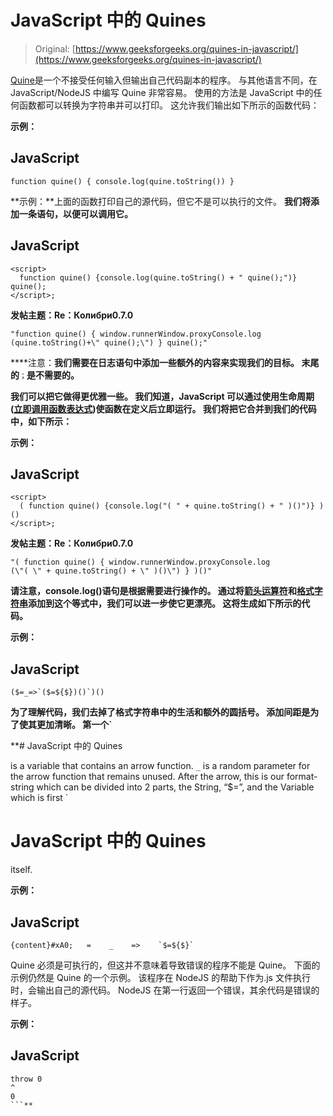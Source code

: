 # JavaScript 中的 Quines

> Original: [https://www.geeksforgeeks.org/quines-in-javascript/](https://www.geeksforgeeks.org/quines-in-javascript/)

[Quine](https://www.geeksforgeeks.org/quine-a-self-reproducing-program/)是一个不接受任何输入但输出自己代码副本的程序。 与其他语言不同，在 JavaScript/NodeJS 中编写 Quine 非常容易。 使用的方法是 JavaScript 中的任何函数都可以转换为字符串并可以打印。 这允许我们输出如下所示的函数代码：

**示例：**

## JavaScript

```
function quine() { console.log(quine.toString()) }
```

**示例：**上面的函数打印自己的源代码，但它不是可以执行的文件。 **我们将添加一条语句，以便可以调用它。**

## **JavaScript**

```
<script>
  function quine() {console.log(quine.toString() + " quine();")} quine();
</script>;
```

**发帖主题：Re：Колибри0.7.0**

```
"function quine() { window.runnerWindow.proxyConsole.log
(quine.toString()+\" quine();\") } quine();" 
```

****注意：**我们需要在日志语句中添加一些额外的内容来实现我们的目标。 末尾的**`；`**是不需要的。**

**我们可以把它做得更优雅一些。 我们知道，JavaScript 可以通过使用生命周期([立即调用函数表达式](https://www.geeksforgeeks.org/javascript-immediately-invoked-function-expressions-iife/))使函数在定义后立即运行。 我们将把它合并到我们的代码中，如下所示：**

****示例：****

## **JavaScript**

```
<script>
  ( function quine() {console.log("( " + quine.toString() + " )()")} )()
</script>;
```

**发帖主题：Re：Колибри0.7.0**

```
"( function quine() { window.runnerWindow.proxyConsole.log
(\"( \" + quine.toString() + \" )()\") } )()"
```

**请注意，console.log()语句是根据需要进行操作的。 通过将[箭头运算符](https://www.geeksforgeeks.org/arrow-operator-in-es6-of-javascript/)和[格式字符串](https://www.geeksforgeeks.org/javascript-text-formatting/)添加到这个等式中，我们可以进一步使它更漂亮。 这将生成如下所示的代码。**

****示例：****

## **JavaScript**

```
($=_=>`($=${$})()`)()
```

**为了理解代码，我们去掉了格式字符串中的生活和额外的圆括号。 添加间距是为了使其更加清晰。 第一个`**

 **# JavaScript 中的 Quines

is a variable that contains an arrow function. `_` is a random parameter for the arrow function that remains unused. After the arrow, this is our format-string which can be divided into 2 parts, the String, “$=”, and the Variable which is first `

# JavaScript 中的 Quines

itself. 

**示例：**

## JavaScript

```
{content}#xA0;   =    _    =>    `$=${$}`
```

Quine 必须是可执行的，但这并不意味着导致错误的程序不能是 Quine。 下面的示例仍然是 Quine 的一个示例。 该程序在 NodeJS 的帮助下作为.js 文件执行时，会输出自己的源代码。 NodeJS 在第一行返回一个错误，其余代码是错误的样子。

**示例：**

## JavaScript

```
throw 0
^
0
```**